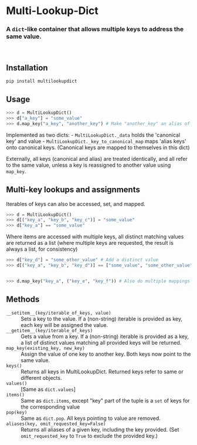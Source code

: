 # Multi-Lookup-Dict

### A `dict`-like container that allows multiple keys to address the same value.
<br/>

## Installation

`pip install multilookupdict`


## Usage

```python
>>> d = MultiLookupDict()
>>> d["a_key"] = "some_value"
>>> d.map_key("a_key", "another_key") # Make "another_key" an alias of "a_key"
```

Implemented as two dicts:
    - `MultiLookupDict._data` holds the 'canonical key' and value
    - `MultiLookupDict._key_to_canonical_map` maps 'alias keys' onto canonical keys.
        (Canonical keys are mapped to themselves in this dict)

Externally, all keys (canonical and alias) are treated identically,
and all refer to the same value, unless a key is reassigned to another value using `map_key`.


Multi-key lookups and assignments
---------------------------------

Iterables of keys can also be accessed, set, and mapped.

```python
>>> d = MultiLookupDict()
>>> d[("key_a", "key_b", "key_c")] = "some_value"
>>> d["key_a"] == "some_value"
```
Where items are accessed with multiple keys, all distinct matching values are returned
as a list (where multiple keys are requested, the result is always a list, for consistency)
```python
>>> d["key_d"] = "some_other_value" # Add a distinct value
>>> d[("key_a", "key_b", "key_d")] == ["some_value", "some_other_value"]


>>> d.map_key("key_a", ("key_e", "key_f")) # Also do multiple mappings
```



Methods
-------

<dl>
<dt>
<code>__setitem__(key/iterable_of_keys, value)</code>
</dt>
    <dd>Sets a key to the value. If a (non-string) iterable is provided
    as key, each key will be assigned the value.</dd>
<dt><code>__getitem__(key/iterable_of_keys)</code></dt>
    <dd>Gets a value from a key. If a (non-string) iterable is provided as a key, a list
    of distinct values matching all provided keys will be returned.</dd>
<dt><code>map_key(existing_key, new_key)</code></dt>
    <dd>Assign the value of one key to another key. Both keys
    now point to the same value.</dd>
<dt><code>keys()</code></dt>
    <dd>Returns all keys in MultiLookupDict. Returned keys refer to same or different objects.</dd>
<dt><code>values()</code></dt>
    <dd>[Same as <code>dict.values</code>]</dd>
<dt><code>items()</code></dt>
    <dd>Same as <code>dict.items</code>, except "key" part of the tuple is a <code>set</code> of keys for the corresponding value</dd>
<dt><code>pop(key)</code><dd>
    <dd>Same as <code>dict.pop</code>. All keys pointing to value are removed.</dd>
<dt><code>aliases(key, omit_requested_key=False)</code></dt>
    <dd>Returns all aliases of a given key, including the key provided. (Set <code>omit_requested_key</code> to <code>True</code> to exclude the provided key.)</dd>
</dl>